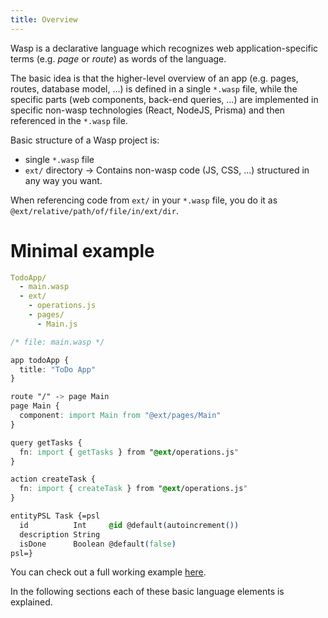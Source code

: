```yaml
---
title: Overview
---
```


Wasp is a declarative language which recognizes web application-specific terms (e.g. *page* or *route*) as
words of the language.

The basic idea is that the higher-level overview of an app (e.g. pages, routes, database model, ...) is defined in a single `*.wasp` file, while the specific parts (web components, back-end queries, ...) are implemented in specific non-wasp technologies (React, NodeJS, Prisma) and then referenced in the `*.wasp` file.

Basic structure of a Wasp project is:
- single `*.wasp` file
- `ext/` directory -> Contains non-wasp code (JS, CSS, ...) structured in any way you want.

When referencing code from `ext/` in your `*.wasp` file, you do it as `@ext/relative/path/of/file/in/ext/dir`.

# Minimal example

```yaml
TodoApp/
  - main.wasp
  - ext/
    - operations.js
    - pages/
      - Main.js
```

```css
/* file: main.wasp */

app todoApp {
  title: "ToDo App"
}

route "/" -> page Main
page Main {
  component: import Main from "@ext/pages/Main"
}

query getTasks {
  fn: import { getTasks } from "@ext/operations.js"
}

action createTask {
  fn: import { createTask } from "@ext/operations.js"
}

entityPSL Task {=psl
  id          Int     @id @default(autoincrement())
  description String
  isDone      Boolean @default(false)
psl=}
```

You can check out a full working example [here](https://github.com/wasp-lang/wasp/tree/master/waspc/examples/todoApp).

In the following sections each of these basic language elements is explained. 
